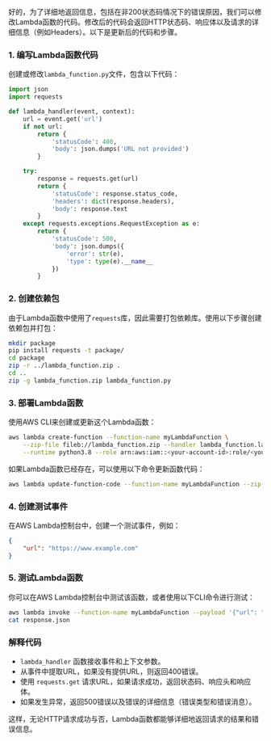 好的，为了详细地返回信息，包括在非200状态码情况下的错误原因，我们可以修改Lambda函数的代码。修改后的代码会返回HTTP状态码、响应体以及请求的详细信息（例如Headers）。以下是更新后的代码和步骤。

### 1. 编写Lambda函数代码
创建或修改`lambda_function.py`文件，包含以下代码：

```python
import json
import requests

def lambda_handler(event, context):
    url = event.get('url')
    if not url:
        return {
            'statusCode': 400,
            'body': json.dumps('URL not provided')
        }

    try:
        response = requests.get(url)
        return {
            'statusCode': response.status_code,
            'headers': dict(response.headers),
            'body': response.text
        }
    except requests.exceptions.RequestException as e:
        return {
            'statusCode': 500,
            'body': json.dumps({
                'error': str(e),
                'type': type(e).__name__
            })
        }
```

### 2. 创建依赖包
由于Lambda函数中使用了`requests`库，因此需要打包依赖库。使用以下步骤创建依赖包并打包：

```sh
mkdir package
pip install requests -t package/
cd package
zip -r ../lambda_function.zip .
cd ..
zip -g lambda_function.zip lambda_function.py
```

### 3. 部署Lambda函数
使用AWS CLI来创建或更新这个Lambda函数：

```sh
aws lambda create-function --function-name myLambdaFunction \
    --zip-file fileb://lambda_function.zip --handler lambda_function.lambda_handler \
    --runtime python3.8 --role arn:aws:iam::<your-account-id>:role/<your-lambda-execution-role>
```

如果Lambda函数已经存在，可以使用以下命令更新函数代码：

```sh
aws lambda update-function-code --function-name myLambdaFunction --zip-file fileb://lambda_function.zip
```

### 4. 创建测试事件
在AWS Lambda控制台中，创建一个测试事件，例如：

```json
{
    "url": "https://www.example.com"
}
```

### 5. 测试Lambda函数
你可以在AWS Lambda控制台中测试该函数，或者使用以下CLI命令进行测试：

```sh
aws lambda invoke --function-name myLambdaFunction --payload '{"url": "https://www.example.com"}' response.json
cat response.json
```

### 解释代码
- `lambda_handler` 函数接收事件和上下文参数。
- 从事件中提取URL，如果没有提供URL，则返回400错误。
- 使用 `requests.get` 请求URL，如果请求成功，返回状态码、响应头和响应体。
- 如果发生异常，返回500错误以及错误的详细信息（错误类型和错误消息）。

这样，无论HTTP请求成功与否，Lambda函数都能够详细地返回请求的结果和错误信息。